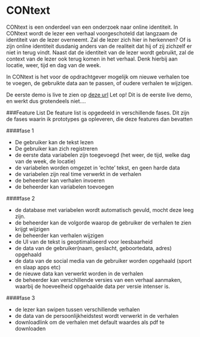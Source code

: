 # CONtext

CONtext is een onderdeel van een onderzoek naar online identiteit.
In CONtext wordt de lezer een verhaal voorgeschoteld dat langzaam de identiteit van de lezer overneemt. Zal de lezer zich hier in herkennen? Of is zijn online identiteit dusdanig anders van de realiteit dat hij of zij zichzelf er niet in terug vindt. Naast dat de identiteit van de lezer wordt gebruikt, zal de context van de lezer ook terug komen in het verhaal. Denk hierbij aan locatie, weer, tijd en dag van de week. 

In CONtext is het voor de opdrachtgever mogelijk om nieuwe verhalen toe te voegen, de gebruikte data aan te passen, of oudere verhalen te wijzigen.

De eerste demo is live te zien op [deze url](http://178.62.237.237/)
Let op! Dit is de eerste live demo, en werkt dus grotendeels niet....

###Feature List
De feature list is opgedeeld in verschillende fases. Dit zijn de fases waarin ik prototypes ga opleveren, die deze features dan bevatten


####fase 1
- De gebruiker kan de tekst lezen
- De gebruiker kan zich registreren
- de eerste data variabelen zijn toegevoegd (het weer, de tijd, welke dag van de week, de locatie)
- de variabelen worden omgezet in ‘echte’ tekst, en geen harde data
- de variabelen zijn real time verwerkt in de verhalen
- de beheerder kan verhalen invoeren
- de beheerder kan variabelen toevoegen

####fase 2
- de database met variabelen wordt automatisch gevuld, mocht deze leeg zijn.
- de beheerder kan de volgorde waarop de gebruiker de verhalen te zien krijgt wijzigen
- de beheerder kan verhalen wijzigen
- de UI van de tekst is geoptimaliseerd voor leesbaarheid
- de data van de gebruiker(naam, geslacht, geboortedata, adres) opgehaald
- de data van de social media van de gebruiker worden opgehaald (sport en slaap apps etc)
- de nieuwe data kan verwerkt worden in de verhalen
- de beheerder kan verschillende versies van een verhaal aanmaken, waarbij de hoeveelheid opgehaalde data per versie intenser is.

####fase 3
- de lezer kan swipen tussen verschillende verhalen
- de data van de persoonlijkheidstest wordt verwerkt in de verhalen
- downloadlink om de verhalen met default waardes als pdf te downloaden
